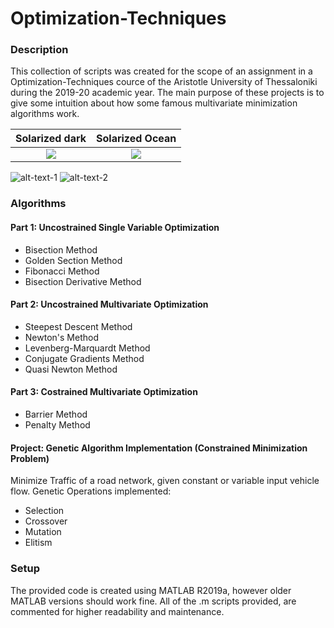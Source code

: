 # Optimization-Techniques

### Description
This collection of scripts was created for the scope of an assignment in a Optimization-Techniques cource of the Aristotle University of Thessaloniki during the 2019-20 academic year. The main purpose of these projects is to give some intuition about how some famous multivariate minimization algorithms work.


Solarized dark             |  Solarized Ocean
:-------------------------:|:-------------------------:
![](https://github.com/kosletr/Optimization-Techniques/blob/master/%CE%95%CF%81%CE%B3%CE%B1%CF%83%CE%AF%CE%B1%202/function_g.jpg)  |  ![](https://github.com/kosletr/Optimization-Techniques/blob/master/%CE%95%CF%81%CE%B3%CE%B1%CF%83%CE%AF%CE%B1%202/function_g_2d.jpg)


![alt-text-1](https://github.com/kosletr/Optimization-Techniques/blob/master/%CE%95%CF%81%CE%B3%CE%B1%CF%83%CE%AF%CE%B1%202/function_g.jpg "title-1") ![alt-text-2](https://github.com/kosletr/Optimization-Techniques/blob/master/%CE%95%CF%81%CE%B3%CE%B1%CF%83%CE%AF%CE%B1%202/function_g_2d.jpg "title-2")

### Algorithms

#### Part 1: Uncostrained Single Variable Optimization
 - Bisection Method
 - Golden Section Method
 - Fibonacci Method
 - Bisection Derivative Method


#### Part 2: Uncostrained Multivariate Optimization
 - Steepest Descent Method
 - Newton's Method
 - Levenberg-Marquardt Method
 - Conjugate Gradients Method
 - Quasi Newton Method

#### Part 3: Costrained Multivariate Optimization
 - Barrier Method
 - Penalty Method

#### Project: Genetic Algorithm Implementation (Constrained Minimization Problem)
Minimize Traffic of a road network, given constant or variable input vehicle flow. 
Genetic Operations implemented:
 - Selection
 - Crossover
 - Mutation
 - Elitism

### Setup
The provided code is created using MATLAB R2019a, however older MATLAB versions should work fine. All of the .m scripts provided, are  commented for higher readability and maintenance.
